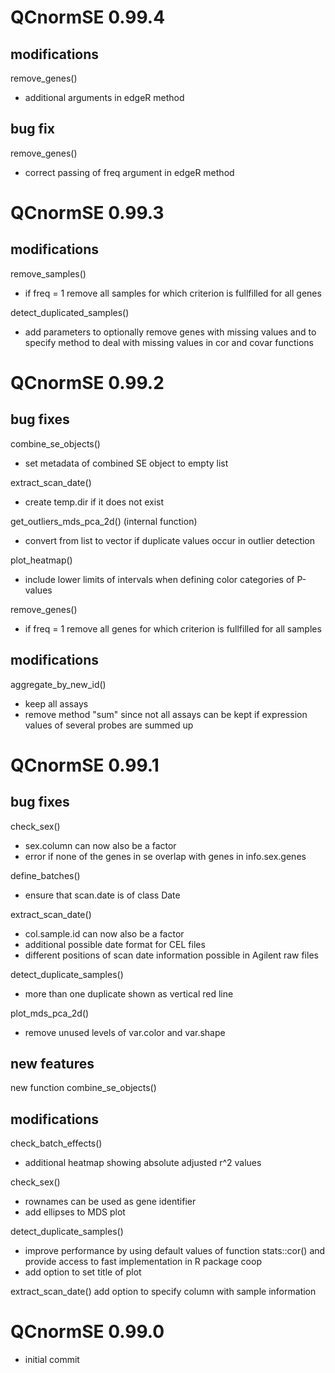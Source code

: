 
# QCnormSE 0.99.4

## modifications

remove_genes()  
- additional arguments in edgeR method

## bug fix

remove_genes()  
- correct passing of freq argument in edgeR method

# QCnormSE 0.99.3

## modifications

remove_samples()
- if freq = 1 remove all samples for which criterion is fullfilled for all 
genes

detect_duplicated_samples()  
- add parameters to optionally remove genes with missing values and to specify 
method to deal with missing values in cor and covar functions

# QCnormSE 0.99.2

## bug fixes

combine_se_objects()  
- set metadata of combined SE object to empty list 

extract_scan_date()  
- create temp.dir if it does not exist

get_outliers_mds_pca_2d() (internal function)  
- convert from list to vector if duplicate values occur in outlier detection

plot_heatmap()  
- include lower limits of intervals when defining color categories of P-values 

remove_genes()  
- if freq = 1 remove all genes for which criterion is fullfilled for all 
samples

## modifications

aggregate_by_new_id() 
- keep all assays  
- remove method "sum" since not all assays can be kept if expression values of
several probes are summed up

# QCnormSE 0.99.1

## bug fixes

check_sex()
- sex.column can now also be a factor
- error if none of the genes in se overlap with genes in info.sex.genes

define_batches()
- ensure that scan.date is of class Date

extract_scan_date()
- col.sample.id can now also be a factor
- additional possible date format for CEL files
- different positions of scan date information possible in Agilent raw files

detect_duplicate_samples()
- more than one duplicate shown as vertical red line

plot_mds_pca_2d()
- remove unused levels of var.color and var.shape

## new features

new function combine_se_objects()

## modifications

check_batch_effects()
- additional heatmap showing absolute adjusted r^2 values

check_sex()
- rownames can be used as gene identifier
- add ellipses to MDS plot

detect_duplicate_samples()
- improve performance by using default values of function stats::cor() and 
provide access to fast implementation in R package coop
- add option to set title of plot

extract_scan_date()
add option to specify column with sample information


# QCnormSE 0.99.0

- initial commit
